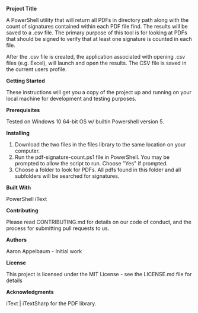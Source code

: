 **Project Title**

A PowerShell utility that will return all PDFs in directory path along with the count of signatures contained within each PDF file find. The results will be saved to a .csv file. The primary purpose of this tool is for looking at PDFs that should be signed to verify that at least one signature is counted in each file.

After the .csv file is created, the application associated with opening .csv files (e.g. Excel), will launch and open the results. The CSV file is saved in the current users profile.

**Getting Started**

These instructions will get you a copy of the project up and running on your local machine for development and testing purposes.

**Prerequisites**

Tested on Windows 10 64-bit OS w/ builtin Powershell version 5.


**Installing**

1. Download the two files in the files library to the same location on your computer.
2. Run the pdf-signature-count.ps1 file in PowerShell. You may be prompted to allow the script to run. Choose "Yes" if prompted.
3. Choose a folder to look for PDFs. All pdfs found in this folder and all subfolders will be searched for signatures.

**Built With**

PowerShell
iText

**Contributing**

Please read CONTRIBUTING.md for details on our code of conduct, and the process for submitting pull requests to us.

**Authors**

Aaron Appelbaum - Initial work

**License**

This project is licensed under the MIT License - see the LICENSE.md file for details

**Acknowledgments**

iText | iTextSharp for the PDF library.
